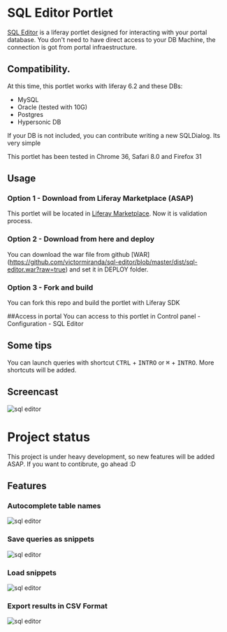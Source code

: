 # SQL Editor Portlet

[SQL Editor](https://github.com/victormiranda/sql-editor) is a liferay portlet designed for interacting with your portal database.
You don't need to have direct access to your DB Machine, the connection is got from portal infraestructure.

## Compatibility.
At this time, this portlet works with liferay 6.2 and these DBs:
- MySQL
- Oracle (tested with 10G)
- Postgres
- Hypersonic DB

If your DB is not included, you can contribute writing a new SQLDialog. Its very simple

This portlet has been tested in Chrome 36, Safari 8.0 and Firefox 31

## Usage

### Option 1 - Download from Liferay Marketplace (ASAP)
This portlet will be located in [Liferay Marketplace](http://www.liferay.com/marketplace). Now it is validation process.

### Option 2 - Download from here and deploy
You can download the war file from github [WAR] (https://github.com/victormiranda/sql-editor/blob/master/dist/sql-editor.war?raw=true) and set it in DEPLOY folder.

### Option 3 - Fork and build
You can fork this repo and build the portlet with Liferay SDK

##Access in portal
You can access to this portlet in Control panel - Configuration - SQL Editor

## Some tips
You can launch queries with shortcut <kbd>CTRL</kbd> + <kbd>INTRO</kbd> or <kbd>&#8984;</kbd> + <kbd>INTRO</kbd>. More shortcuts will be added.

## Screencast
![sql editor](https://raw.githubusercontent.com/victormiranda/sql-editor/master/screenshots/screencast.gif)

# Project status
This project is under heavy development, so new features will be added ASAP. If you want to contibrute, go ahead :D

## Features

### Autocomplete table names
![sql editor](https://raw.githubusercontent.com/victormiranda/sql-editor/master/screenshots/autocomplete.png)


### Save queries as snippets
![sql editor](https://raw.githubusercontent.com/victormiranda/sql-editor/master/screenshots/save-snippets.png)


### Load snippets
![sql editor](https://raw.githubusercontent.com/victormiranda/sql-editor/master/screenshots/load-snippets.png)


### Export results in CSV Format
![sql editor](https://raw.githubusercontent.com/victormiranda/sql-editor/master/screenshots/export-csv.png)
